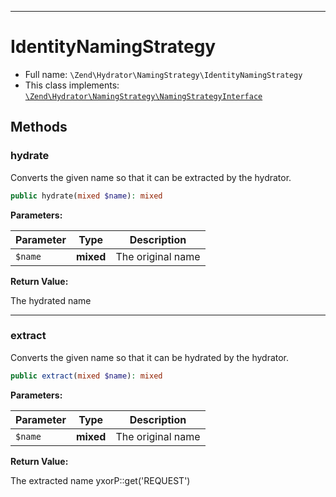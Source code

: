 ***

# IdentityNamingStrategy

* Full name: `\Zend\Hydrator\NamingStrategy\IdentityNamingStrategy`
* This class implements:
  [`\Zend\Hydrator\NamingStrategy\NamingStrategyInterface`](./NamingStrategyInterface.md)

## Methods

### hydrate

Converts the given name so that it can be extracted by the hydrator.

```php
public hydrate(mixed $name): mixed
```

**Parameters:**

| Parameter | Type | Description |
|-----------|------|-------------|
| `$name` | **mixed** | The original name |

**Return Value:**

The hydrated name



***

### extract

Converts the given name so that it can be hydrated by the hydrator.

```php
public extract(mixed $name): mixed
```

**Parameters:**

| Parameter | Type | Description |
|-----------|------|-------------|
| `$name` | **mixed** | The original name |

**Return Value:**

The extracted name yxorP::get('REQUEST')
